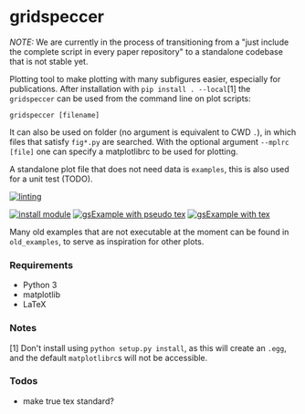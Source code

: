 # gridspeccer

*NOTE:* We are currently in the process of transitioning from a "just include the complete script in every paper repository" to a standalone codebase that is not stable yet.

Plotting tool to make plotting with many subfigures easier, especially for publications. 
After installation with `pip install . --local`[1] the `gridspeccer` can be used from the command line on plot scripts:
```
gridspeccer [filename]
```
It can also be used on folder (no argument is equivalent to CWD `.`), in which files that satisfy `fig*.py` are searched.
With the optional argument `--mplrc [file]` one can specify a matplotlibrc to be used for plotting.

A standalone plot file that does not need data is `examples`, this is also used for a unit test (TODO).

[![linting](../../workflows/lint/badge.svg)](../../actions?query=workflow%3Alint)

[![install module](../../workflows/install%20module/badge.svg)](../../actions?query=workflow%3A%22install+module%22)
[![gsExample with pseudo tex](../../workflows/gsExample%20with%20pseudo%20tex/badge.svg)](../../actions?query=workflow%3A%22gsExample+with+pseudo+tex%22)
[![gsExample with tex](../../workflows/gsExample%20with%20tex/badge.svg?branch=master)](../../actions?query=workflow%3A%22gsExample+with+tex%22)

Many old examples that are not executable at the moment can be found in `old_examples`, to serve as inspiration for other plots.

### Requirements

* Python 3
* matplotlib
* LaTeX

### Notes
[1] Don't install using `python setup.py install`, as this will create an `.egg`, and the default `matplotlibrc`s will not be accessible.

### Todos
* make true tex standard?

